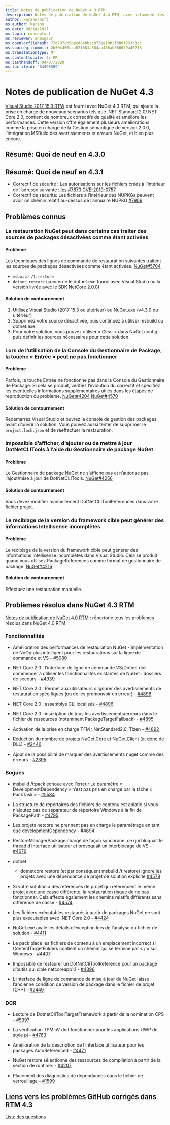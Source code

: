 ```yaml
---
title: Notes de publication de NuGet 4.3 RTM
description: Notes de publication de NuGet 4.4 RTM, avec notamment les problèmes connus, les correctifs de bogues, les fonctionnalités ajoutées et les DCR.
author: karann-msft
ms.author: karann
ms.date: 08/14/2017
ms.topic: conceptual
ms.reviewer: anangaur
ms.openlocfilehash: 72d707cb9bacd8abbac873ee10b2fd00f233d3cc
ms.sourcegitcommit: 2b50c450cca521681a384aa466ab666679a40213
ms.translationtype: MT
ms.contentlocale: fr-FR
ms.lasthandoff: 04/07/2020
ms.locfileid: "64496589"
---
```

# <a name="nuget-43-release-notes"></a>Notes de publication de NuGet 4.3

[Visual Studio 2017 15.3 RTW](https://www.visualstudio.com/news/releasenotes/vs2017-relnotes) est fourni avec NuGet 4.3 RTM, qui ajoute la prise en charge de nouveaux scénarios tels que .NET Standard 2.0/.NET Core 2.0, contient de nombreux correctifs de qualité et améliore les performances. Cette version offre également plusieurs améliorations comme la prise en charge de la Gestion sémantique de version 2.0.0, l’intégration MSBuild des avertissements et erreurs NuGet, et bien plus encore.

## <a name="summary-whats-new-in-430"></a>Résumé: Quoi de neuf en 4.3.0

## <a name="summary-whats-new-in-431"></a>Résumé: Quoi de neuf en 4.3.1

* Correctif de sécurité : Les autorisations sur les fichiers créés à l’intérieur de l’adresse suivante [: les #7673](https://github.com/NuGet/Home/issues/7673) [CVE-2019-0757](https://portal.msrc.microsoft.com/en-us/security-guidance/advisory/CVE-2019-0757)
* Correctif de sécurité: Les fichiers à l’intérieur des NUPKGs peuvent avoir un chemin relatif au-dessus de l’annuaire NUPKG [#7906](https://github.com/NuGet/Home/issues/7906)

## <a name="known-issues"></a>Problèmes connus

### <a name="nuget-restore-may-treat-disabled-package-sources-as-enabled-in-some-cases"></a>La restauration NuGet peut dans certains cas traiter des sources de packages désactivées comme étant activées

#### <a name="issue"></a>Problème

Les techniques des lignes de commande de restauration suivantes traitent les sources de packages désactivées comme étant activées. [NuGet#5704](https://github.com/NuGet/Home/issues/5704)
- `msbuild /t:restore`
- `dotnet restore` (concerne le dotnet.exe fourni avec Visual Studio ou la version livrée avec le SDK NetCore 2.0.0)

#### <a name="workaround"></a>Solution de contournement

1. Utilisez Visual Studio (2017 15.3 ou ultérieur) ou NuGet.exe (v4.3.0 ou ultérieur)
1. Supprimez votre source désactivée, puis continuez à utiliser msbuild ou dotnet.exe.
1. Pour votre solution, vous pouvez utiliser « Clear » dans NuGet.config puis définir les sources nécessaires pour cette solution.

### <a name="while-using-package-manager-console-enter-key-may-not-work"></a>Lors de l’utilisation de la Console du Gestionnaire de Package, la touche « Entrée » peut ne pas fonctionner

#### <a name="issue"></a>Problème

Parfois, la touche Entrée ne fonctionne pas dans la Console du Gestionnaire de Package. Si cela se produit, vérifiez l’évolution du correctif et spécifiez les éventuelles informations supplémentaires utiles dans les étapes de reproduction du problème. [NuGet#4204](https://github.com/NuGet/Home/issues/4204) [NuGet#4570](https://github.com/NuGet/Home/issues/4570)

#### <a name="workaround"></a>Solution de contournement

Redémarrez Visual Studio et ouvrez la console de gestion des packages avant d’ouvrir la solution. Vous pouvez aussi tenter de supprimer le `project.lock.json` et de réeffectuer la restauration.

### <a name="you-are-unable-to-view-add-or-update-dotnetclitools-using-nuget-package-manager"></a>Impossible d’afficher, d’ajouter ou de mettre à jour DotNetCLITools à l’aide du Gestionnaire de package NuGet

#### <a name="issue"></a>Problème

Le Gestionnaire de package NuGet ne s’affiche pas et n’autorise pas l’ajout/mise à jour de DotNetCLITools. [NuGet#4256](https://github.com/NuGet/Home/issues/4256)

#### <a name="workaround"></a>Solution de contournement

Vous devez modifier manuellement DotNetCLIToolReferences dans votre fichier projet.

### <a name="retargeting-target-framework-version-may-lead-to-incomplete-intellisense"></a>Le reciblage de la version du framework cible peut générer des informations Intellisense incomplètes

#### <a name="issue"></a>Problème

Le reciblage de la version du framework cible peut générer des informations Intellisense incomplètes dans Visual Studio. Cela se produit quand vous utilisez PackageReferences comme format de gestionnaire de package. [NuGet#4216](https://github.com/NuGet/Home/issues/4216)

#### <a name="workaround"></a>Solution de contournement

Effectuez une restauration manuelle.

## <a name="issues-fixed-in-nuget-43-rtm-timeframe"></a>Problèmes résolus dans NuGet 4.3 RTM

[Notes de publication de NuGet 4.0 RTM](../release-notes/nuget-4.0-RTM.md) : répertorie tous les problèmes résolus dans NuGet 4.0 RTM

### <a name="features"></a>Fonctionnalités

- Amélioration des performances de restauration NuGet - Implémentation de NoOp plus intelligent pour les restaurations sur la ligne de commande et VS - [#5080](https://github.com/NuGet/Home/issues/5080)

- NET Core 2.0 : l’interface de ligne de commande VS/Dotnet doit commencer à utiliser les fonctionnalités existantes de NuGet : dossiers de secours - [#4939](https://github.com/NuGet/Home/issues/4939)

- NET Core 2.0 : Permet aux utilisateurs d’ignorer des avertissements de restauration spécifiques (ou de les promouvoir en erreur) - [#4898](https://github.com/NuGet/Home/issues/4898)

- NET Core 2.0 : assemblys CLI localisés - [#4896](https://github.com/NuGet/Home/issues/4896)

- NET Core 2.0 : inscription de tous les avertissements/erreurs dans le fichier de ressources (notamment PackageTargetFallback) - [#4895](https://github.com/NuGet/Home/issues/4895)

- Activation de la prise en charge TFM : NetStandard2.0, Tizen - [#4892](https://github.com/NuGet/Home/issues/4892)

- Réduction du nombre de projets NuGet.Core et NuGet.Client (et donc de DLL) - [#2446](https://github.com/NuGet/Home/issues/2446)

- Ajout de la possibilité de marquer des avertissements nuget comme des erreurs - [#2395](https://github.com/NuGet/Home/issues/2395)

### <a name="bugs"></a>Bogues

- msbuild /t:pack échoue avec l’erreur Le paramètre « DevelopmentDependency » n’est pas pris en charge par la tâche « PackTask » - [#5584](https://github.com/NuGet/Home/issues/5584)

- La structure de répertoires des fichiers de contenu est aplatie si vous n’ajoutez pas de séparateur de répertoire Windows à la fin de PackagePath - [#4795](https://github.com/NuGet/Home/issues/4795)

- Les projets netcore ne prennent pas en charge le paramétrage en tant que developmentDependency - [#4694](https://github.com/NuGet/Home/issues/4694)

- RestoreManagerPackage chargé de façon synchrone, ce qui bloquait le thread d’interface utilisateur et provoquait un interblocage de VS - [#4679](https://github.com/NuGet/Home/issues/4679)

- dotnet
  - dotnetcore restore (et par conséquent msbuild /t:restore) ignore les projets avec une dépendance de projet de solution explicite [#4578](https://github.com/NuGet/Home/issues/4578)

- Si votre solution a des références de projet qui référencent le même projet avec une casse différente, la restauration risque de ne pas fonctionner. Cela affecte également les chemins relatifs différents sans différence de casse - [#4574](https://github.com/NuGet/Home/issues/4574)

- Les fichiers exécutables restaurés à partir de packages NuGet ne sont plus exécutables avec .NET Core 2.0 - [#4424](https://github.com/NuGet/Home/issues/4424)

- NuGet.exe avale les détails d’exception lors de l’analyse du fichier de solution - [#4411](https://github.com/NuGet/Home/issues/4411)

- Le pack place les fichiers de contenu à un emplacement incorrect si ContentTargetFolders contient un chemin qui se termine par « / » sur Windows - [#4407](https://github.com/NuGet/Home/issues/4407)

- Impossible de restaurer un DotNetCliToolReference pour un package d’outils qui cible netcoreapp1.1 - [#4396](https://github.com/NuGet/Home/issues/4396)

- L’interface de ligne de commande de mise à jour de NuGet laisse l’ancienne condition de version de package dans le fichier de projet (C++) - [#2449](https://github.com/NuGet/Home/issues/2449)

### <a name="dcrs"></a>DCR

- Lecture de DotnetCliToolTargetFramework à partir de la nomination CPS - [#5397](https://github.com/NuGet/Home/issues/5397)

- La vérification TPMinV doit fonctionner pour les applications UWP de style pj - [#4763](https://github.com/NuGet/Home/issues/4763)

- Amélioration de la description de l’interface utilisateur pour les packages AutoReferenced - [#4471](https://github.com/NuGet/Home/issues/4471)

- NuGet restore sélectionne des ressources de compilation à partir de la section de runtime. - [#4207](https://github.com/NuGet/Home/issues/4207)

- Placement des diagnostics de dépendances dans le fichier de verrouillage - [#1599](https://github.com/NuGet/Home/issues/1599)

## <a name="links-to-github-issues-fixed-in-43-rtm"></a>Liens vers les problèmes GitHub corrigés dans RTM 4.3

[Liste des questions](https://github.com/NuGet/Home/issues?q=is%3Aissue+is%3Aclosed+milestone%3A%224.3")
